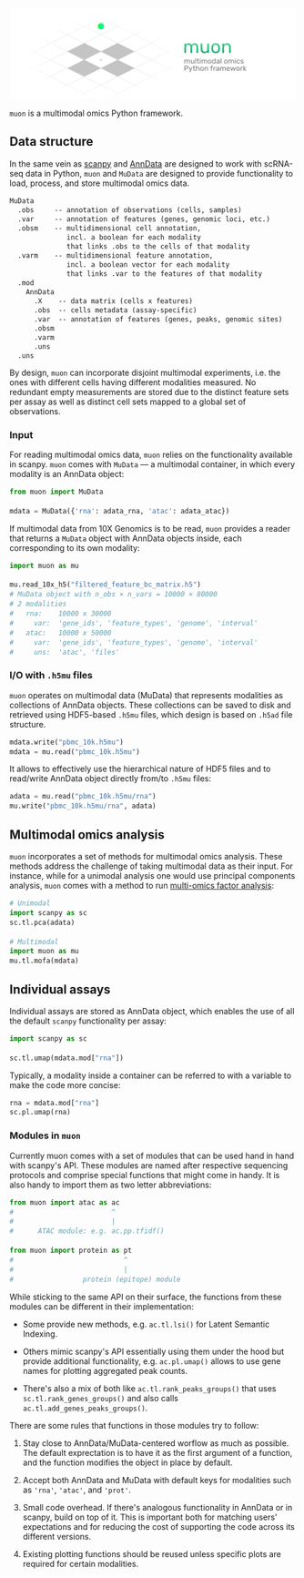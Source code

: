 <img src="./docs/img/muon_header.png" data-canonical-src="./docs/img/muon_header.png" width="700"/>

`muon` is a multimodal omics Python framework.

## Data structure

In the same vein as [scanpy](https://github.com/theislab/scanpy) and [AnnData](https://github.com/theislab/anndata) are designed to work with scRNA-seq data in Python, `muon` and `MuData` are designed to provide functionality to load, process, and store multimodal omics data.


```
MuData
  .obs     -- annotation of observations (cells, samples)
  .var     -- annotation of features (genes, genomic loci, etc.)
  .obsm    -- multidimensional cell annotation, 
              incl. a boolean for each modality
              that links .obs to the cells of that modality
  .varm    -- multidimensional feature annotation, 
              incl. a boolean vector for each modality
              that links .var to the features of that modality
  .mod
    AnnData
      .X    -- data matrix (cells x features)
      .obs  -- cells metadata (assay-specific)
      .var  -- annotation of features (genes, peaks, genomic sites)
      .obsm
      .varm
      .uns
  .uns
```

By design, `muon` can incorporate disjoint multimodal experiments, i.e. the ones with different cells having different modalities measured. No redundant empty measurements are stored due to the distinct feature sets per assay as well as distinct cell sets mapped to a global set of observations.

### Input

For reading multimodal omics data, `muon` relies on the functionality available in scanpy. `muon` comes with `MuData` — a multimodal container, in which every modality is an AnnData object:

```py
from muon import MuData

mdata = MuData({'rna': adata_rna, 'atac': adata_atac})
```

If multimodal data from 10X Genomics is to be read, `muon` provides a reader that returns a `MuData` object with AnnData objects inside, each corresponding to its own modality:

```py
import muon as mu

mu.read_10x_h5("filtered_feature_bc_matrix.h5")
# MuData object with n_obs × n_vars = 10000 × 80000 
# 2 modalities
#   rna:	10000 x 30000
#     var:	'gene_ids', 'feature_types', 'genome', 'interval'
#   atac:	10000 x 50000
#     var:	'gene_ids', 'feature_types', 'genome', 'interval'
#     uns:	'atac', 'files'
```

### I/O with `.h5mu` files

`muon` operates on multimodal data (MuData) that represents modalities as collections of AnnData objects. These collections can be saved to disk and retrieved using HDF5-based `.h5mu` files, which design is based on `.h5ad` file structure.

```py
mdata.write("pbmc_10k.h5mu")
mdata = mu.read("pbmc_10k.h5mu")
```

It allows to effectively use the hierarchical nature of HDF5 files and to read/write AnnData object directly from/to `.h5mu` files:

```py
adata = mu.read("pbmc_10k.h5mu/rna")
mu.write("pbmc_10k.h5mu/rna", adata)
```

## Multimodal omics analysis

`muon` incorporates a set of methods for multimodal omics analysis. These methods address the challenge of taking multimodal data as their input. For instance, while for a unimodal analysis one would use principal components analysis, `muon` comes with a method to run [multi-omics factor analysis](https://github.com/bioFAM/MOFA2):

```py
# Unimodal
import scanpy as sc
sc.tl.pca(adata)

# Multimodal
import muon as mu
mu.tl.mofa(mdata)
``` 

## Individual assays

Individual assays are stored as AnnData object, which enables the use of all the default `scanpy` functionality per assay:

```py
import scanpy as sc

sc.tl.umap(mdata.mod["rna"])
```

Typically, a modality inside a container can be referred to with a variable to make the code more concise:

```py
rna = mdata.mod["rna"]
sc.pl.umap(rna)
```

### Modules in `muon`

Currently muon comes with a set of modules that can be used hand in hand with scanpy's API. These modules are named after respective sequencing protocols and comprise special functions that might come in handy. It is also handy to import them as two letter abbreviations:

```py
from muon import atac as ac
#                        ^
#                        |
#      ATAC module: e.g. ac.pp.tfidf()

from muon import protein as pt
#                           ^
#                           |
#                 protein (epitope) module
```

While sticking to the same API on their surface, the functions from these modules can be different in their implementation:

- Some provide new methods, e.g. `ac.tl.lsi()` for Latent Semantic Indexing. 

- Others mimic scanpy's API essentially using them under the hood but provide additional functionality, e.g. `ac.pl.umap()` allows to use gene names for plotting aggregated peak counts. 

- There's also a mix of both like `ac.tl.rank_peaks_groups()` that uses `sc.tl.rank_genes_groups()` and also calls `ac.tl.add_genes_peaks_groups()`.

There are some rules that functions in those modules try to follow:

1. Stay close to AnnData/MuData-centered worflow as much as possible. The default exprectation is to have it as the first argument of a function, and the function modifies the object in place by default.

1. Accept both AnnData and MuData with default keys for modalities such as `'rna'`, `'atac'`, and `'prot'`.

1. Small code overhead. If there's analogous functionality in AnnData or in scanpy, build on top of it. This is important both for matching users' expectations and for reducing the cost of supporting the code across its different versions.

1. Existing plotting functions should be reused unless specific plots are required for certain modalities.

